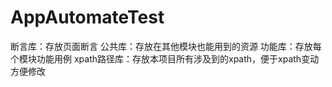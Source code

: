 # AppAutomateTest
断言库：存放页面断言
公共库：存放在其他模块也能用到的资源
功能库：存放每个模块功能用例
xpath路径库：存放本项目所有涉及到的xpath，便于xpath变动方便修改

